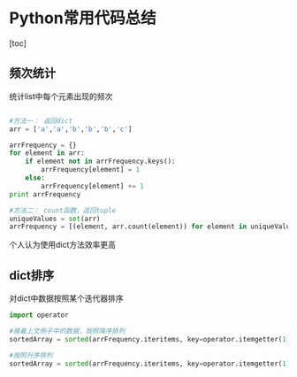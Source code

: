 # Python常用代码总结

[toc]

## 频次统计

统计list中每个元素出现的频次

```python

#方法一： 返回dict
arr = ['a','a','b','b','b','c']

arrFrequency = {}
for element in arr:
	if element not in arrFrequency.keys():
		arrFrequency[element] = 1
	else:
		arrFrequency[element] += 1
print arrFrequency

#方法二： count函数，返回tuple
uniqueValues = set(arr)
arrFrequency = [(element, arr.count(element)) for element in uniqueValues]

```

个人认为使用dict方法效率更高

## dict排序

对dict中数据按照某个迭代器排序

```python
import operator

#接着上文例子中的数据，按照降序排列
sortedArray = sorted(arrFrequency.iteritems, key=operator.itemgetter(1), reverse=True)

#按照升序排列
sortedArray = sorted(arrFrequency.iteritems, key=operator.itemgetter(1))

```


